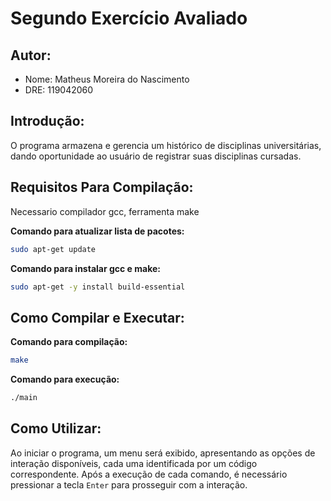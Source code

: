 # Segundo Exercício Avaliado

## Autor:
  - Nome: Matheus Moreira do Nascimento
  - DRE: 119042060

## Introdução:

O programa armazena e gerencia um histórico de disciplinas universitárias, dando oportunidade ao usuário de registrar suas disciplinas cursadas.

## Requisitos Para Compilação:

Necessario compilador gcc, ferramenta make

**Comando para atualizar lista de pacotes:**
```sh
sudo apt-get update
```
**Comando para instalar gcc e make:**
```sh
sudo apt-get -y install build-essential
```
## Como Compilar e Executar:

**Comando para compilação:**
```sh
make
```

**Comando para execução:**
```sh
./main
```
## Como Utilizar:

Ao iniciar o programa, um menu será exibido, apresentando as opções de interação disponíveis, cada uma identificada por um código correspondente. Após a execução de cada comando, é necessário pressionar a tecla `Enter` para prosseguir com a interação.
